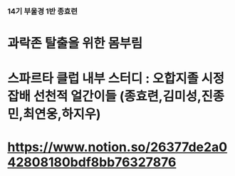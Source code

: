 ### 14기 부울경 1반 종효련
# 과락존 탈출을 위한 몸부림

# 스파르타 클럽 내부 스터디 : 오합지졸 시정잡배 선천적 얼간이들 (종효련,김미성,진종민,최연웅,하지우)
# https://www.notion.so/26377de2a042808180bdf8bb76327876
